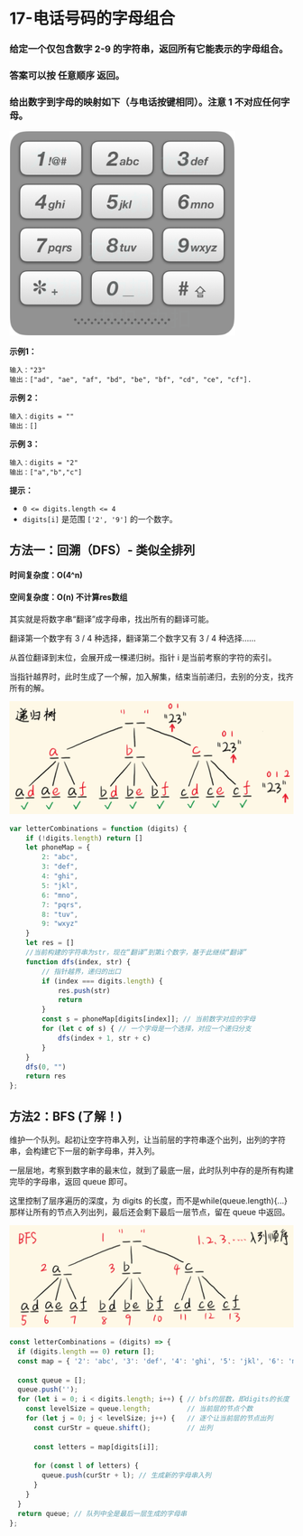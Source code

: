 # 17-电话号码的字母组合

### 给定一个仅包含数字 2-9 的字符串，返回所有它能表示的字母组合。

### 答案可以按 任意顺序 返回。

### 给出数字到字母的映射如下（与电话按键相同）。注意 1 不对应任何字母。

<img src='./img/题目.png' style='width:400px' />

**示例1：**

```
输入："23"
输出：["ad", "ae", "af", "bd", "be", "bf", "cd", "ce", "cf"].
```

**示例 2：**

```
输入：digits = ""
输出：[]
```

**示例 3：**

```
输入：digits = "2"
输出：["a","b","c"]
```

**提示：**

- `0 <= digits.length <= 4`
- `digits[i]` 是范围 `['2', '9']` 的一个数字。



## 方法一：回溯（DFS）- 类似全排列

#### 时间复杂度：O(4^n)

#### 空间复杂度：O(n)  不计算res数组

其实就是将数字串“翻译”成字母串，找出所有的翻译可能。

翻译第一个数字有 3 / 4 种选择，翻译第二个数字又有 3 / 4 种选择……

从首位翻译到末位，会展开成一棵递归树。指针 i 是当前考察的字符的索引。

当指针越界时，此时生成了一个解，加入解集，结束当前递归，去别的分支，找齐所有的解。

<img src='./img/回溯.png' />

```javascript
var letterCombinations = function (digits) {
    if (!digits.length) return []
    let phoneMap = {
        2: "abc",
        3: "def",
        4: "ghi",
        5: "jkl",
        6: "mno",
        7: "pqrs",
        8: "tuv",
        9: "wxyz"
    }
    let res = []
    //当前构建的字符串为str，现在“翻译”到第i个数字，基于此继续“翻译”
    function dfs(index, str) {
        // 指针越界，递归的出口
        if (index === digits.length) {
            res.push(str)
            return
        }
        const s = phoneMap[digits[index]]; // 当前数字对应的字母
        for (let c of s) { // 一个字母是一个选择，对应一个递归分支
            dfs(index + 1, str + c)
        }
    }
    dfs(0, "")
    return res
};
```



## 方法2：BFS (了解！)

维护一个队列。起初让空字符串入列，让当前层的字符串逐个出列，出列的字符串，会构建它下一层的新字母串，并入列。

一层层地，考察到数字串的最末位，就到了最底一层，此时队列中存的是所有构建完毕的字母串，返回 queue 即可。

这里控制了层序遍历的深度，为 digits 的长度，而不是while(queue.length){...}那样让所有的节点入列出列，最后还会剩下最后一层节点，留在 queue 中返回。

<img src='./img/BFS.png' />

```js
const letterCombinations = (digits) => {
  if (digits.length == 0) return [];
  const map = { '2': 'abc', '3': 'def', '4': 'ghi', '5': 'jkl', '6': 'mno', '7': 'pqrs', '8': 'tuv', '9': 'wxyz' };

  const queue = [];
  queue.push('');
  for (let i = 0; i < digits.length; i++) { // bfs的层数，即digits的长度
    const levelSize = queue.length;         // 当前层的节点个数
    for (let j = 0; j < levelSize; j++) {   // 逐个让当前层的节点出列
      const curStr = queue.shift();         // 出列

      const letters = map[digits[i]];       

      for (const l of letters) {
        queue.push(curStr + l); // 生成新的字母串入列
      }
    }
  }
  return queue; // 队列中全是最后一层生成的字母串
};
```


